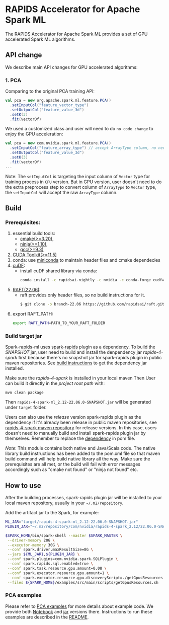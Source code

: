 # RAPIDS Accelerator for Apache Spark ML

The RAPIDS Accelerator for Apache Spark ML provides a set of GPU accelerated Spark ML algorithms.


## API change

We describe main API changes for GPU accelerated algorithms:



### 1. PCA

Comparing to the original PCA training API:

```scala
val pca = new org.apache.spark.ml.feature.PCA()
  .setInputCol("feature_vector_type")
  .setOutputCol("feature_value_3d")
  .setK(3)
  .fit(vectorDf)
```

We used a customized class and user will need to do `no code change` to enjoy the GPU acceleration:

```scala
val pca = new com.nvidia.spark.ml.feature.PCA()
  .setInputCol("feature_array_type") // accept ArrayType column, no need to convert it to Vector type
  .setOutputCol("feature_value_3d")
  .setK(3)
  .fit(vectorDf)
...
```

Note: The `setInputCol` is targeting the input column of `Vector` type for training process in `CPU`
version. But in GPU version, user doesn't need to do the extra preprocess step to convert column of
`ArrayType` to `Vector` type, the `setInputCol` will accept the raw `ArrayType` column.

## Build

### Prerequisites:
1. essential build tools: 
    - [cmake(>=3.20)](https://cmake.org/download/), 
    - [ninja(>=1.10)](https://github.com/ninja-build/ninja/releases),
    - [gcc(>=9.3)](https://gcc.gnu.org/releases.html)
2. [CUDA Toolkit(>=11.5)](https://developer.nvidia.com/cuda-toolkit)
3. conda: use [miniconda](https://docs.conda.io/en/latest/miniconda.html) to maintain header files
and cmake dependecies
4. [cuDF](https://github.com/rapidsai/cudf):
    - install cuDF shared library via conda:
      ```bash
      conda install -c rapidsai-nightly -c nvidia -c conda-forge cudf=22.06 python=3.8 -y
      ```
5. [RAFT(22.06)](https://github.com/rapidsai/raft):
    - raft provides only header files, so no build instructions for it.
      ```bash
      $ git clone -b branch-22.06 https://github.com/rapidsai/raft.git
      ```
6. export RAFT_PATH:
    ```bash
    export RAFT_PATH=PATH_TO_YOUR_RAFT_FOLDER
    ```
### Build target jar
Spark-rapids-ml uses [spark-rapids](https://github.com/NVIDIA/spark-rapids) plugin as a dependency.
To build the _SNAPSHOT_ jar, user need to build and install the denpendency jar _rapids-4-spark_ first
because there's no snapshot jar for spark-rapids plugin in public maven repositories.
See [build instructions](https://github.com/NVIDIA/spark-rapids/blob/branch-22.06/CONTRIBUTING.md#building-a-distribution-for-multiple-versions-of-spark) to get the dependency jar installed.

Make sure the _rapids-4-spark_ is installed in your local maven Then User can build it directly in
the _project root path_ with:
```
mvn clean package
```
Then `rapids-4-spark-ml_2.12-22.06.0-SNAPSHOT.jar` will be generated under `target` folder.

Users can also use the _release_ version spark-rapids plugin as the dependency if it's already been
release in public maven repositories, see [rapids-4-spark maven repository](https://mvnrepository.com/artifact/com.nvidia/rapids-4-spark)
for release versions. In this case, users doesn't need to manually build and install spark-rapids
plugin jar by themselves. Remember to replace the [dependency](https://github.com/NVIDIA/spark-rapids-ml/blob/branch-22.06/pom.xml#L93-L97)
in pom file.

_Note_: This module contains both native and Java/Scala code. The native library build instructions
has been added to the pom.xml file so that maven build command will help build native library all
the way. Make sure the prerequisites are all met, or the build will fail with error messages
accordingly such as "cmake not found" or "ninja not found" etc.

## How to use
After the building processes, spark-rapids plugin jar will be installed to your local maven
repository, usually in your `~/.m2/repository`.

Add the artifact jar to the Spark, for example:
```bash
ML_JAR="target/rapids-4-spark-ml_2.12-22.06.0-SNAPSHOT.jar"
PLUGIN_JAR="~/.m2/repository/com/nvidia/rapids-4-spark_2.12/22.06.0-SNAPSHOT/rapids-4-spark_2.12-22.06.0-SNAPSHOT.jar"

$SPARK_HOME/bin/spark-shell --master $SPARK_MASTER \
 --driver-memory 20G \
 --executor-memory 30G \
 --conf spark.driver.maxResultSize=8G \
 --jars ${ML_JAR},${PLUGIN_JAR} \
 --conf spark.plugins=com.nvidia.spark.SQLPlugin \
 --conf spark.rapids.sql.enabled=true \
 --conf spark.task.resource.gpu.amount=0.08 \
 --conf spark.executor.resource.gpu.amount=1 \
 --conf spark.executor.resource.gpu.discoveryScript=./getGpusResources.sh \
 --files ${SPARK_HOME}/examples/src/main/scripts/getGpusResources.sh
```
### PCA examples

Please refer to
[PCA examples](https://github.com/NVIDIA/spark-rapids-examples/blob/branch-22.06/examples/Spark-cuML/pca/) for
more details about example code. We provide both
[Notebook](https://github.com/NVIDIA/spark-rapids-examples/blob/branch-22.06/examples/Spark-cuML/pca/PCA-example-notebook.ipynb)
and [jar](https://github.com/NVIDIA/spark-rapids-examples/blob/branch-22.06/examples/Spark-cuML/pca/scala/src/com/nvidia/spark/examples/pca/Main.scala)
 versions there. Instructions to run these examples are described in the
 [README](https://github.com/NVIDIA/spark-rapids-examples/blob/branch-22.06/examples/Spark-cuML/pca/README.md).
